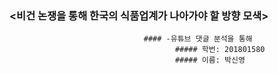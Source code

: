 ### <비건 논쟁을 통해 한국의 식품업계가 나아가야 할 방향 모색>
                                  #### -유튜브 댓글 분석을 통해
                                         ##### 학번: 201801580
                                         ##### 이름: 박신영
